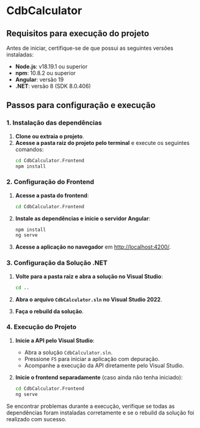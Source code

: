 # CdbCalculator

## Requisitos para execução do projeto

Antes de iniciar, certifique-se de que possui as seguintes versões instaladas:

- **Node.js**: v18.19.1 ou superior
- **npm**: 10.8.2 ou superior
- **Angular**: versão 19
- **.NET**: versão 8 (SDK 8.0.406)

## Passos para configuração e execução

### 1. Instalação das dependências

1. **Clone ou extraia o projeto**.
2. **Acesse a pasta raiz do projeto pelo terminal** e execute os seguintes comandos:
   ```sh
   cd CdbCalculator.Frontend
   npm install
   ```

### 2. Configuração do Frontend

1. **Acesse a pasta do frontend**:

   ```sh
   cd CdbCalculator.Frontend
   ```

2. **Instale as dependências e inicie o servidor Angular**:

   ```sh
   npm install
   ng serve
   ```

3. **Acesse a aplicação no navegador** em [http://localhost:4200/](http://localhost:4200/).

### 3. Configuração da Solução .NET

1. **Volte para a pasta raiz e abra a solução no Visual Studio**:

   ```sh
   cd ..
   ```

2. **Abra o arquivo `CdbCalculator.sln` no Visual Studio 2022**.
3. **Faça o rebuild da solução**.

### 4. Execução do Projeto

1. **Inicie a API pelo Visual Studio**:
   - Abra a solução `CdbCalculator.sln`.
   - Pressione `F5` para iniciar a aplicação com depuração.
   - Acompanhe a execução da API diretamente pelo Visual Studio.

2. **Inicie o frontend separadamente** (caso ainda não tenha iniciado):
   ```sh
   cd CdbCalculator.Frontend
   ng serve
   ```

Se encontrar problemas durante a execução, verifique se todas as dependências foram instaladas corretamente e se o rebuild da solução foi realizado com sucesso.

